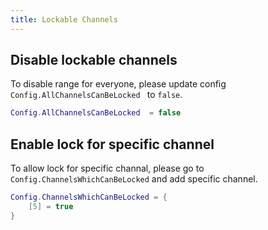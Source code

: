 ```yaml
---
title: Lockable Channels
---
```


## Disable lockable channels
To disable range for everyone, please update config `Config.AllChannelsCanBeLocked ` to `false`.
```lua
Config.AllChannelsCanBeLocked  = false
```

## Enable lock for specific channel
To allow lock for specific channal, please go to `Config.ChannelsWhichCanBeLocked` and add specific channel.
```lua
Config.ChannelsWhichCanBeLocked = {
    [5] = true
}
```
